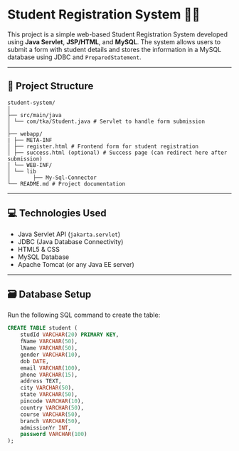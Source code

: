 # Student Registration System 🧑‍🎓

This project is a simple web-based Student Registration System developed using **Java Servlet**, **JSP/HTML**, and **MySQL**. The system allows users to submit a form with student details and stores the information in a MySQL database using JDBC and `PreparedStatement`.

---

## 📁 Project Structure
```
student-system/
│
├── src/main/java
│ └── com/tka/Student.java # Servlet to handle form submission
│
├── webapp/
| ├── META-INF
│ ├── register.html # Frontend form for student registration
│ ├── success.html (optional) # Success page (can redirect here after submission)
│ └── WEB-INF/
│ └── lib 
│       ├── My-Sql-Connector
└── README.md # Project documentation
```

---

## 💻 Technologies Used

- Java Servlet API (`jakarta.servlet`)
- JDBC (Java Database Connectivity)
- HTML5 & CSS
- MySQL Database
- Apache Tomcat (or any Java EE server)

---

## 🗃️ Database Setup

Run the following SQL command to create the table:

```sql
CREATE TABLE student (
    studId VARCHAR(20) PRIMARY KEY,
    fName VARCHAR(50),
    lName VARCHAR(50),
    gender VARCHAR(10),
    dob DATE,
    email VARCHAR(100),
    phone VARCHAR(15),
    address TEXT,
    city VARCHAR(50),
    state VARCHAR(50),
    pincode VARCHAR(10),
    country VARCHAR(50),
    course VARCHAR(50),
    branch VARCHAR(50),
    admissionYr INT,
    password VARCHAR(100)
);
